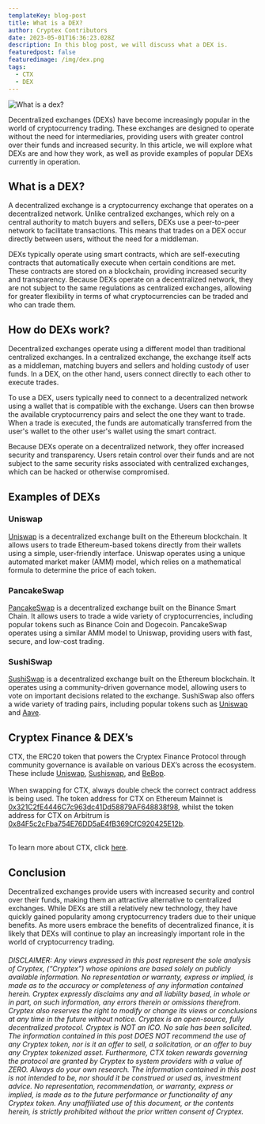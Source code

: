 ```yaml
---
templateKey: blog-post
title: What is a DEX?
author: Cryptex Contributors
date: 2023-05-01T16:36:23.028Z
description: In this blog post, we will discuss what a DEX is.
featuredpost: false
featuredimage: /img/dex.png
tags:
  - CTX
  - DEX
---
```

![What is a dex?](/img/dex.png)



Decentralized exchanges (DEXs) have become increasingly popular in the world of cryptocurrency trading. These exchanges are designed to operate without the need for intermediaries, providing users with greater control over their funds and increased security. In this article, we will explore what DEXs are and how they work, as well as provide examples of popular DEXs currently in operation.



## What is a DEX?

A decentralized exchange is a cryptocurrency exchange that operates on a decentralized network. Unlike centralized exchanges, which rely on a central authority to match buyers and sellers, DEXs use a peer-to-peer network to facilitate transactions. This means that trades on a DEX occur directly between users, without the need for a middleman.



DEXs typically operate using smart contracts, which are self-executing contracts that automatically execute when certain conditions are met. These contracts are stored on a blockchain, providing increased security and transparency. Because DEXs operate on a decentralized network, they are not subject to the same regulations as centralized exchanges, allowing for greater flexibility in terms of what cryptocurrencies can be traded and who can trade them.



## How do DEXs work?

Decentralized exchanges operate using a different model than traditional centralized exchanges. In a centralized exchange, the exchange itself acts as a middleman, matching buyers and sellers and holding custody of user funds. In a DEX, on the other hand, users connect directly to each other to execute trades.



To use a DEX, users typically need to connect to a decentralized network using a wallet that is compatible with the exchange. Users can then browse the available cryptocurrency pairs and select the one they want to trade. When a trade is executed, the funds are automatically transferred from the user's wallet to the other user's wallet using the smart contract.



Because DEXs operate on a decentralized network, they offer increased security and transparency. Users retain control over their funds and are not subject to the same security risks associated with centralized exchanges, which can be hacked or otherwise compromised.



## Examples of DEXs



### Uniswap

[Uniswap](https://uniswap.org/) is a decentralized exchange built on the Ethereum blockchain. It allows users to trade Ethereum-based tokens directly from their wallets using a simple, user-friendly interface. Uniswap operates using a unique automated market maker (AMM) model, which relies on a mathematical formula to determine the price of each token.



### PancakeSwap

[PancakeSwap](https://pancakeswap.finance/) is a decentralized exchange built on the Binance Smart Chain. It allows users to trade a wide variety of cryptocurrencies, including popular tokens such as Binance Coin and Dogecoin. PancakeSwap operates using a similar AMM model to Uniswap, providing users with fast, secure, and low-cost trading.



### SushiSwap

[SushiSwap](https://www.sushi.com/) is a decentralized exchange built on the Ethereum blockchain. It operates using a community-driven governance model, allowing users to vote on important decisions related to the exchange. SushiSwap also offers a wide variety of trading pairs, including popular tokens such as [Uniswap](https://uniswap.org/) and [Aave](https://aave.com/).



## Cryptex Finance & DEX’s

CTX, the ERC20 token that powers the Cryptex Finance Protocol through community governance is available on various DEX’s across the ecosystem. These include [Uniswap](https://app.uniswap.org/#/tokens/ethereum/0x321C2fE4446C7c963dc41Dd58879AF648838f98D), [Sushiswap](https://www.sushi.com/earn/1:0x2a93167ed63a31f35ca4788e2eb9fbd9fa6089d0), and [BeBop](https://bebop.xyz/).\
\
When swapping for CTX, always double check the correct contract address is being used. The token address for CTX on Ethereum Mainnet is [0x321C2fE4446C7c963dc41Dd58879AF648838f98](https://etherscan.io/token/0x321C2fE4446C7c963dc41Dd58879AF648838f98D), whilst the token address for CTX on Arbitrum is [0x84F5c2cFba754E76DD5aE4fB369CfC920425E12b](https://arbiscan.io/address/0x84F5c2cFba754E76DD5aE4fB369CfC920425E12b).

\
To learn more about CTX, click [here](https://cryptexfinance.notion.site/Cryptex-Finance-v2-Wiki-b7d2592b8f6e48538612b52c35ecddd9).

## Conclusion

Decentralized exchanges provide users with increased security and control over their funds, making them an attractive alternative to centralized exchanges. While DEXs are still a relatively new technology, they have quickly gained popularity among cryptocurrency traders due to their unique benefits. As more users embrace the benefits of decentralized finance, it is likely that DEXs will continue to play an increasingly important role in the world of cryptocurrency trading.



###### *DISCLAIMER: Any views expressed in this post represent the sole analysis of Cryptex, (“Cryptex”) whose opinions are based solely on publicly available information. No representation or warranty, express or implied, is made as to the accuracy or completeness of any information contained herein. Cryptex expressly disclaims any and all liability based, in whole or in part, on such information, any errors therein or omissions therefrom. Cryptex also reserves the right to modify or change its views or conclusions at any time in the future without notice. Cryptex is an open-source, fully decentralized protocol. Cryptex is NOT an ICO. No sale has been solicited. The information contained in this post DOES NOT recommend the use of any Cryptex token, nor is it an offer to sell, a solicitation, or an offer to buy any Cryptex tokenized asset. Furthermore, CTX token rewards governing the protocol are granted by Cryptex to system providers with a value of ZERO. Always do your own research. The information contained in this post is not intended to be, nor should it be construed or used as, investment advice. No representation, recommendation, or warranty, express or implied, is made as to the future performance or functionality of any Cryptex token. Any unaffiliated use of this document, or the contents herein, is strictly prohibited without the prior written consent of Cryptex.*